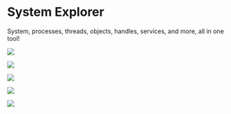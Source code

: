 # System Explorer

System, processes, threads, objects, handles, services, and more, all in one tool!

![](https://github.com/zodiacon/SystemExplorer/blob/master/sysexp1.png)

![](https://github.com/zodiacon/ObjectExplorer/blob/master/sysexp2.png)

![](https://github.com/zodiacon/ObjectExplorer/blob/master/sysexp3.png)

![](https://github.com/zodiacon/ObjectExplorer/blob/master/sysExp4.png)

![](https://github.com/zodiacon/ObjectExplorer/blob/master/sysexp5.png)
